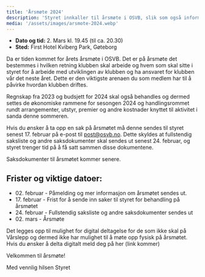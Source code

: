 ```yaml
---
title: 'Årsmøte 2024'
description: 'Styret innkaller til årsmøte i OSVB, slik som også informert om i nyhetsbrev til alle medlemmer. Årsmøtet avholdes den 2. mars 19:45.'
media: '/assets/images/arsmote-2024.webp'
---
```


* **Dato og tid:** 2. Mars kl. 19.45 (til ca. 20.30)
* **Sted:** First Hotel Kviberg Park, Gøteborg

Da er tiden kommet for årets årsmøte i OSVB. Det er på årsmøte det bestemmes i hvilken retning klubben skal arbeide og hvem som skal sitte i styret for å arbeide med utviklingen av klubben og ha ansvaret for klubben vår det neste året. Dette er den viktigste arenaen du som medlem har til å påvirke hvordan klubben driftes.

Regnskap fra 2023 og budsjett for 2024 skal også behandles og dermed settes de økonomiske rammene for sesongen 2024 og handlingsrommet rundt arrangementer, utstyr, premier og andre kostnader knyttet til aktivitet i sanda denne sommeren.

Hvis du ønsker å ta opp en sak på årsmøtet må denne sendes til styret senest 17. februar på e-post til post@osvb.no. Dette skyldes at fullstendig saksliste og andre saksdokumenter skal sendes ut senest 24. februar, og styret trenger tid på å få satt sammen disse dokumentene.

Saksdokumenter til årsmøtet kommer senere.

## Frister og viktige datoer:
* 02\. februar - Påmelding og mer informasjon om årsmøtet sendes ut.
* 17\. februar - Frist for å sende inn saker til styret for behandling på årsmøtet
* 24\. februar - Fullstendig saksliste og andre saksdokumenter sendes ut
* 02\. mars - Årsmøte

Det legges opp til mulighet for digital deltagelse for de som ikke skal på Vårslepp og dermed ikke har mulighet til å møte opp fysisk på årsmøtet. Hvis du ønsker å delta digitalt meld deg på her (link kommer)

Velkommen til årsmøte!

Med vennlig hilsen Styret
